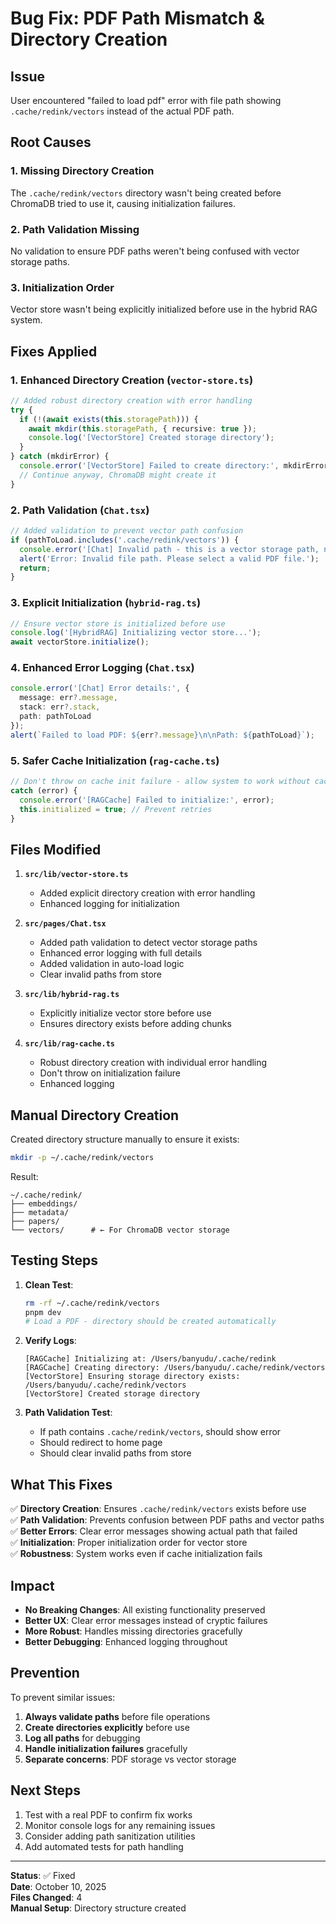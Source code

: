 # Bug Fix: PDF Path Mismatch & Directory Creation

## Issue
User encountered "failed to load pdf" error with file path showing `.cache/redink/vectors` instead of the actual PDF path.

## Root Causes

### 1. Missing Directory Creation
The `.cache/redink/vectors` directory wasn't being created before ChromaDB tried to use it, causing initialization failures.

### 2. Path Validation Missing
No validation to ensure PDF paths weren't being confused with vector storage paths.

### 3. Initialization Order
Vector store wasn't being explicitly initialized before use in the hybrid RAG system.

## Fixes Applied

### 1. Enhanced Directory Creation (`vector-store.ts`)
```typescript
// Added robust directory creation with error handling
try {
  if (!(await exists(this.storagePath))) {
    await mkdir(this.storagePath, { recursive: true });
    console.log('[VectorStore] Created storage directory');
  }
} catch (mkdirError) {
  console.error('[VectorStore] Failed to create directory:', mkdirError);
  // Continue anyway, ChromaDB might create it
}
```

### 2. Path Validation (`Chat.tsx`)
```typescript
// Added validation to prevent vector path confusion
if (pathToLoad.includes('.cache/redink/vectors')) {
  console.error('[Chat] Invalid path - this is a vector storage path, not a PDF path');
  alert('Error: Invalid file path. Please select a valid PDF file.');
  return;
}
```

### 3. Explicit Initialization (`hybrid-rag.ts`)
```typescript
// Ensure vector store is initialized before use
console.log('[HybridRAG] Initializing vector store...');
await vectorStore.initialize();
```

### 4. Enhanced Error Logging (`Chat.tsx`)
```typescript
console.error('[Chat] Error details:', {
  message: err?.message,
  stack: err?.stack,
  path: pathToLoad
});
alert(`Failed to load PDF: ${err?.message}\n\nPath: ${pathToLoad}`);
```

### 5. Safer Cache Initialization (`rag-cache.ts`)
```typescript
// Don't throw on cache init failure - allow system to work without cache
catch (error) {
  console.error('[RAGCache] Failed to initialize:', error);
  this.initialized = true; // Prevent retries
}
```

## Files Modified

1. **`src/lib/vector-store.ts`**
   - Added explicit directory creation with error handling
   - Enhanced logging for initialization

2. **`src/pages/Chat.tsx`**
   - Added path validation to detect vector storage paths
   - Enhanced error logging with full details
   - Added validation in auto-load logic
   - Clear invalid paths from store

3. **`src/lib/hybrid-rag.ts`**
   - Explicitly initialize vector store before use
   - Ensures directory exists before adding chunks

4. **`src/lib/rag-cache.ts`**
   - Robust directory creation with individual error handling
   - Don't throw on initialization failure
   - Enhanced logging

## Manual Directory Creation

Created directory structure manually to ensure it exists:
```bash
mkdir -p ~/.cache/redink/vectors
```

Result:
```
~/.cache/redink/
├── embeddings/
├── metadata/
├── papers/
└── vectors/      # ← For ChromaDB vector storage
```

## Testing Steps

1. **Clean Test**:
   ```bash
   rm -rf ~/.cache/redink/vectors
   pnpm dev
   # Load a PDF - directory should be created automatically
   ```

2. **Verify Logs**:
   ```
   [RAGCache] Initializing at: /Users/banyudu/.cache/redink
   [RAGCache] Creating directory: /Users/banyudu/.cache/redink/vectors
   [VectorStore] Ensuring storage directory exists: /Users/banyudu/.cache/redink/vectors
   [VectorStore] Created storage directory
   ```

3. **Path Validation Test**:
   - If path contains `.cache/redink/vectors`, should show error
   - Should redirect to home page
   - Should clear invalid paths from store

## What This Fixes

✅ **Directory Creation**: Ensures `.cache/redink/vectors` exists before use  
✅ **Path Validation**: Prevents confusion between PDF paths and vector paths  
✅ **Better Errors**: Clear error messages showing actual path that failed  
✅ **Initialization**: Proper initialization order for vector store  
✅ **Robustness**: System works even if cache initialization fails  

## Impact

- **No Breaking Changes**: All existing functionality preserved
- **Better UX**: Clear error messages instead of cryptic failures
- **More Robust**: Handles missing directories gracefully
- **Better Debugging**: Enhanced logging throughout

## Prevention

To prevent similar issues:

1. **Always validate paths** before file operations
2. **Create directories explicitly** before use
3. **Log all paths** for debugging
4. **Handle initialization failures** gracefully
5. **Separate concerns**: PDF storage vs vector storage

## Next Steps

1. Test with a real PDF to confirm fix works
2. Monitor console logs for any remaining issues
3. Consider adding path sanitization utilities
4. Add automated tests for path handling

---

**Status**: ✅ Fixed  
**Date**: October 10, 2025  
**Files Changed**: 4  
**Manual Setup**: Directory structure created  

